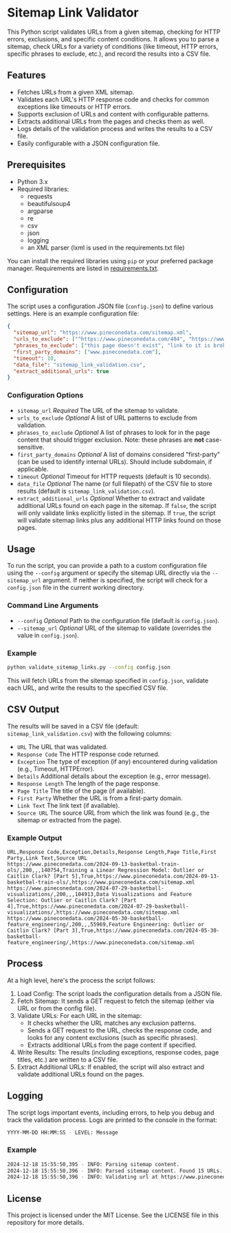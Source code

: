 # Sitemap Link Validator
This Python script validates URLs from a given sitemap, checking for HTTP errors, exclusions, and specific content conditions. It allows you to parse a sitemap, check URLs for a variety of conditions (like timeout, HTTP errors, specific phrases to exclude, etc.), and record the results into a CSV file.

## Features
- Fetches URLs from a given XML sitemap.
- Validates each URL's HTTP response code and checks for common exceptions like timeouts or HTTP errors.
- Supports exclusion of URLs and content with configurable patterns.
- Extracts additional URLs from the pages and checks them as well.
- Logs details of the validation process and writes the results to a CSV file.
- Easily configurable with a JSON configuration file.

## Prerequisites
- Python 3.x
- Required libraries:
  - requests
  - beautifulsoup4
  - argparse
  - re
  - csv
  - json
  - logging
  - an XML parser (lxml is used in the requirements.txt file)

You can install the required libraries using `pip` or your preferred package manager. Requirements are listed in [requirements.txt](requirements.txt).

## Configuration
The script uses a configuration JSON file (`config.json`) to define various settings. Here is an example configuration file:
```json
{
  "sitemap_url": "https://www.pineconedata.com/sitemap.xml",
  "urls_to_exclude": ["^https://www.pineconedata.com/404", "https://www.pineconedata.com/ignore"],
  "phrases_to_exclude": ["this page doesn't exist", "link to it is broken", "page error"],
  "first_party_domains": ["www.pineconedata.com"],
  "timeout": 10,
  "data_file": "sitemap_link_validation.csv",
  "extract_additional_urls": true
}
```

### Configuration Options
- `sitemap_url` *Required* The URL of the sitemap to validate.
- `urls_to_exclude` *Optional* A list of URL patterns to exclude from validation.
- `phrases_to_exclude` *Optional* A list of phrases to look for in the page content that should trigger exclusion. Note: these phrases are **not** case-sensitive. 
- `first_party_domains` *Optional* A list of domains considered "first-party" (can be used to identify internal URLs). Should include subdomain, if applicable. 
- `timeout` *Optional* Timeout for HTTP requests (default is 10 seconds).
- `data_file` *Optional* The name (or full filepath) of the CSV file to store results (default is `sitemap_link_validation.csv`).
- `extract_additional_urls` *Optional* Whether to extract and validate additional URLs found on each page in the sitemap. If `false`, the script will only validate links explicitly listed in the sitemap. If `true`, the script will validate sitemap links plus any additional HTTP links found on those pages. 
    
## Usage
To run the script, you can provide a path to a custom configuration file using the `--config` argument or specify the sitemap URL directly via the `--sitemap_url` argument. If neither is specified, the script will check for a `config.json` file in the current working directory. 

### Command Line Arguments
- `--config` *Optional* Path to the configuration file (default is `config.json`).
- `--sitemap_url` *Optional* URL of the sitemap to validate (overrides the value in `config.json`).

### Example
```bash
python validate_sitemap_links.py --config config.json
```

This will fetch URLs from the sitemap specified in `config.json`, validate each URL, and write the results to the specified CSV file.

## CSV Output
The results will be saved in a CSV file (default: `sitemap_link_validation.csv`) with the following columns:

- `URL` The URL that was validated.
- `Response Code` The HTTP response code returned.
- `Exception` The type of exception (if any) encountered during validation (e.g., Timeout, HTTPError).
- `Details` Additional details about the exception (e.g., error message).
- `Response Length` The length of the page response.
- `Page Title` The title of the page (if available).
- `First Party` Whether the URL is from a first-party domain.
- `Link Text` The link text (if available).
- `Source URL` The source URL from which the link was found (e.g., the sitemap or extracted from the page).

### Example Output
```
URL,Response Code,Exception,Details,Response Length,Page Title,First Party,Link Text,Source URL
https://www.pineconedata.com/2024-09-13-basketbal-train-ols/,200,,,140754,Training a Linear Regression Model: Outlier or Caitlin Clark? [Part 5],True,https://www.pineconedata.com/2024-09-13-basketbal-train-ols/,https://www.pineconedata.com/sitemap.xml
https://www.pineconedata.com/2024-07-29-basketball-visualizations/,200,,,104913,Data Visualizations and Feature Selection: Outlier or Caitlin Clark? [Part 4],True,https://www.pineconedata.com/2024-07-29-basketball-visualizations/,https://www.pineconedata.com/sitemap.xml
https://www.pineconedata.com/2024-05-30-basketball-feature_engineering/,200,,,55969,Feature Engineering: Outlier or Caitlin Clark? [Part 3],True,https://www.pineconedata.com/2024-05-30-basketball-feature_engineering/,https://www.pineconedata.com/sitemap.xml
```

## Process
At a high level, here's the process the script follows: 
1. Load Config: The script loads the configuration details from a JSON file.
2. Fetch Sitemap: It sends a GET request to fetch the sitemap (either via URL or from the config file).
3. Validate URLs: For each URL in the sitemap:
   - It checks whether the URL matches any exclusion patterns.
   - Sends a GET request to the URL, checks the response code, and looks for any content exclusions (such as specific phrases).
   - Extracts additional URLs from the page content if specified.
4. Write Results: The results (including exceptions, response codes, page titles, etc.) are written to a CSV file.
5. Extract Additional URLs: If enabled, the script will also extract and validate additional URLs found on the pages.

## Logging

The script logs important events, including errors, to help you debug and track the validation process. Logs are printed to the console in the format:
```bash
YYYY-MM-DD HH:MM:SS - LEVEL: Message
```

### Example
```bash
2024-12-18 15:55:50,395 - INFO: Parsing sitemap content.
2024-12-18 15:55:50,396 - INFO: Parsed sitemap content. Found 15 URLs.
2024-12-18 15:55:50,396 - INFO: Validating url at https://www.pineconedata.com/2024-09-13-basketbal-train-ols/
```

## License 
This project is licensed under the MIT License. See the LICENSE file in this repository for more details.